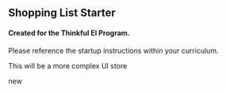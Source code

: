 ## Shopping List Starter

#### Created for the Thinkful EI Program.

Please reference the startup instructions within your curriculum.

This will be a more complex UI store

new